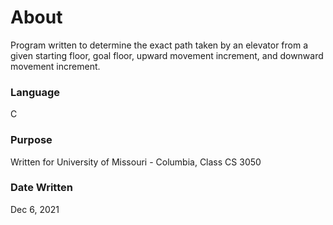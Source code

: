# About

Program written to determine the exact path taken by an elevator from a given starting floor, goal floor, upward movement increment, and downward movement increment. 

### Language

C

### Purpose

Written for University of Missouri - Columbia, Class CS 3050 

### Date Written

Dec 6, 2021
